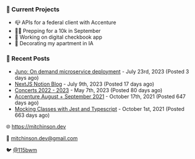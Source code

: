 ### 📌 Current Projects
- 📪 APIs for a federal client with Accenture
- 🏃🏼 Prepping for a 10k in September
- 🤑 Working on digital checkbook app
- 🏡 Decorating my apartment in IA

### 📝 Recent Posts

- [Juno: On demand microservice deployment](https://blog.mitchinson.dev/juno) - July 23rd, 2023 (Posted 3 days ago)
- [NextJS Notion Blog](https://blog.mitchinson.dev/blog-2023) - July 9th, 2023 (Posted 17 days ago)
- [Concerts 2022 - 2023](https://blog.mitchinson.dev/concerts-2023) - May 7th, 2023 (Posted 80 days ago)
- [Accenture August + September 2021](https://blog.mitchinson.dev/pillar/aug-sep-21) - October 17th, 2021 (Posted 647 days ago)
- [Mocking Classes with Jest and Typescript](https://blog.mitchinson.dev/jest-typescript-mocks) - October 1st, 2021 (Posted 663 days ago)

🌐 https://mitchinson.dev

💌 mitchinson.dev@gmail.com

🐦 [@115bwm](https://twitter.com/115bwm)
